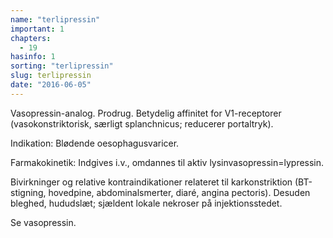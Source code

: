 ```yaml
---
name: "terlipressin"
important: 1
chapters:  
  - 19
hasinfo: 1
sorting: "terlipressin"
slug: terlipressin
date: "2016-06-05"
---
```


Vasopressin-analog. Prodrug. Betydelig affinitet for V1-receptorer (vasokonstriktorisk, særligt splanchnicus; reducerer portaltryk).

Indikation: Blødende oesophagusvaricer.

Farmakokinetik: Indgives i.v., omdannes til aktiv lysinvasopressin=lypressin.

Bivirkninger og relative kontraindikationer relateret til karkonstriktion (BT-stigning, hovedpine, abdominalsmerter, diaré, angina pectoris). Desuden bleghed, hududslæt; sjældent lokale nekroser på injektionsstedet.

Se vasopressin.
